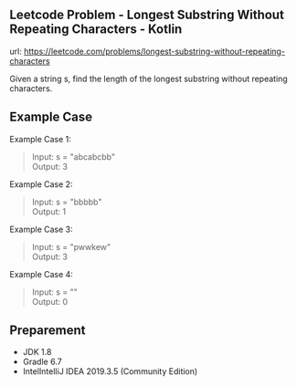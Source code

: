 ## Leetcode Problem - Longest Substring Without Repeating Characters - Kotlin
url: https://leetcode.com/problems/longest-substring-without-repeating-characters

Given a string s, find the length of the longest substring without repeating characters.

## Example Case

Example Case 1:
>Input: s = "abcabcbb"\
>Output: 3

Example Case 2:
>Input: s = "bbbbb"\
>Output: 1

Example Case 3:
>Input: s = "pwwkew"\
>Output: 3

Example Case 4:
>Input: s = ""\
>Output: 0

## Preparement
* JDK 1.8
* Gradle 6.7
* IntelIntelliJ IDEA 2019.3.5 (Community Edition)


